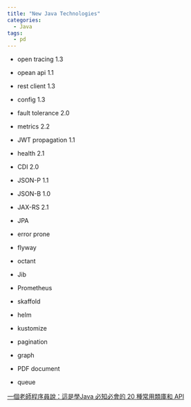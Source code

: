 ```yaml
---
title: "New Java Technologies"
categories:
  - Java
tags:
  - pd
---
```


- open tracing 1.3
- opean api 1.1
- rest client 1.3
- config 1.3
- fault tolerance 2.0
- metrics 2.2
- JWT propagation 1.1
- health 2.1
- CDI 2.0
- JSON-P 1.1
- JSON-B 1.0
- JAX-RS 2.1
- JPA


- error prone
- flyway
- octant
- Jib
- Prometheus
- skaffold
- helm
- kustomize


- pagination
- graph
- PDF document
- queue


[一個老師程序員說：這是學Java 必知必會的 20 種常用類庫和 API](https://www.itread01.com/content/1555480992.html)
